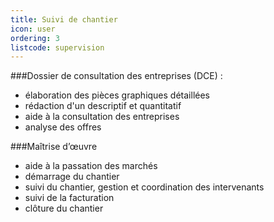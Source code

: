 ```yaml
---
title: Suivi de chantier
icon: user
ordering: 3
listcode: supervision
---
```


###Dossier de consultation des entreprises (DCE) :
* élaboration des pièces graphiques détaillées
* rédaction d'un descriptif et quantitatif
* aide à la consultation des entreprises
* analyse des offres

###Maîtrise d’œuvre
* aide à la passation des marchés
* démarrage du chantier
* suivi du chantier, gestion et coordination des intervenants
* suivi de la facturation
* clôture du chantier 
